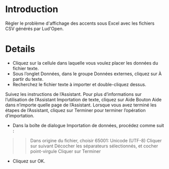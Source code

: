 # Introduction #

Règler le problème d'affichage des accents sous Excel avec les fichiers CSV générés par Lud'Open.

# Details #


  * Cliquez sur la cellule dans laquelle vous voulez placer les données du fichier texte.
  * Sous l’onglet Données, dans le groupe Données externes, cliquez sur À partir du texte.
  * Recherchez le fichier texte à importer et double-cliquez dessus.

Suivez les instructions de l’Assistant. Pour plus d’informations sur l’utilisation de l’Assistant Importation de texte, cliquez sur Aide Bouton Aide dans n’importe quelle page de l’Assistant. Lorsque vous avez terminé les étapes de l’Assistant, cliquez sur Terminer pour terminer l’opération d’importation.

  * Dans la boîte de dialogue Importation de données, procédez comme suit :
> > Dans origine du fichier, choisir 65001: Unicode (UTF-8)
> > Cliquer sur suivant
> > Décocher les séparateurs sélectionnés, et cocher point-virgule
> > Cliquer sur Terminer
  * Cliquez sur OK.